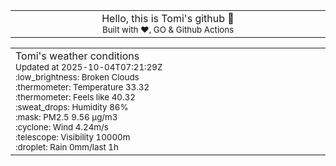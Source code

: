 
<div align="center">
<table>
<tbody>
<td align="center">
<img width="2000" height="0"><br>
Hello, this is Tomi's github 👋<br>
<sup>Built with ❤️, GO & Github Actions</sup><br>
<img width="2000" height="0">
</td>
</tbody>
</table>
</div>
<table>
<tbody>
<td align="left">
<img width="2000" height="0"><br>
Tomi's weather conditions<br>
<sup>Updated at 2025-10-04T07:21:29Z</sup><br>
<sup>:low_brightness: Broken Clouds</sup><br>
<sup>:thermometer: Temperature 33.32 </sup><br>
<sup>:thermometer: Feels like 40.32</sup><br>
<sup>:sweat_drops: Humidity 86%</sup><br>
<sup>:mask: PM2.5 9.56 μg/m3</sup><br>
<sup>:cyclone: Wind 4.24m/s </sup><br>
<sup>:telescope: Visibility 10000m </sup><br>
<sup>:droplet: Rain 0mm/last 1h </sup><br>
<img width="2000" height="0">
</td>
<td align="left">
<img width="2000" height="0"><br>
<br>
<img width="2000" height="0">
</td>
</tbody>
</table>
</div>
    